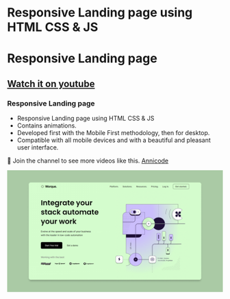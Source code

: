 # Responsive Landing page using HTML CSS & JS

# Responsive Landing page

## [Watch it on youtube]()

### Responsive Landing page

- Responsive Landing page using HTML CSS & JS
- Contains animations.
- Developed first with the Mobile First methodology, then for desktop.
- Compatible with all mobile devices and with a beautiful and pleasant user interface.

💙 Join the channel to see more videos like this. [Annicode](https://www.youtube.com/@Annicode)

![preview img](/preview.png)
